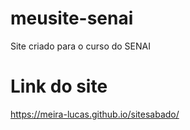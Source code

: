 # meusite-senai
Site criado para o curso do SENAI

# Link do site
https://meira-lucas.github.io/sitesabado/

